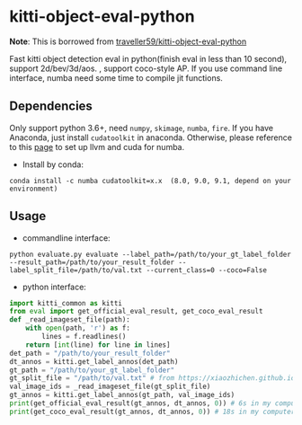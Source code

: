 # kitti-object-eval-python

**Note**: This is borrowed from
[traveller59/kitti-object-eval-python](https://github.com/traveller59/kitti-object-eval-python)

Fast kitti object detection eval in python(finish eval in less than 10 second), support
2d/bev/3d/aos. , support coco-style AP. If you use command line interface, numba need some time to
compile jit functions.

## Dependencies

Only support python 3.6+, need `numpy`, `skimage`, `numba`, `fire`. If you have Anaconda, just
install `cudatoolkit` in anaconda. Otherwise, please reference to this
[page](https://github.com/numba/numba#custom-python-environments) to set up llvm and cuda for numba.

- Install by conda:

```
conda install -c numba cudatoolkit=x.x  (8.0, 9.0, 9.1, depend on your environment)
```

## Usage

- commandline interface:

```
python evaluate.py evaluate --label_path=/path/to/your_gt_label_folder --result_path=/path/to/your_result_folder --label_split_file=/path/to/val.txt --current_class=0 --coco=False
```

- python interface:

```Python
import kitti_common as kitti
from eval import get_official_eval_result, get_coco_eval_result
def _read_imageset_file(path):
    with open(path, 'r') as f:
        lines = f.readlines()
    return [int(line) for line in lines]
det_path = "/path/to/your_result_folder"
dt_annos = kitti.get_label_annos(det_path)
gt_path = "/path/to/your_gt_label_folder"
gt_split_file = "/path/to/val.txt" # from https://xiaozhichen.github.io/files/mv3d/imagesets.tar.gz
val_image_ids = _read_imageset_file(gt_split_file)
gt_annos = kitti.get_label_annos(gt_path, val_image_ids)
print(get_official_eval_result(gt_annos, dt_annos, 0)) # 6s in my computer
print(get_coco_eval_result(gt_annos, dt_annos, 0)) # 18s in my computer
```
